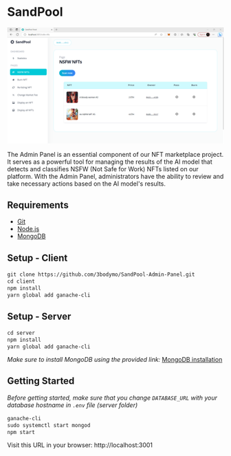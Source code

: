 # SandPool

![](https://github.com/3bodymo/SandPool-Admin-Panel/blob/main/client/src/static/images/screenshot.png)

The Admin Panel is an essential component of our NFT marketplace project. It serves as a powerful tool for managing the results of the AI model that detects and classifies NSFW (Not Safe for Work) NFTs listed on our platform. With the Admin Panel, administrators have the ability to review and take necessary actions based on the AI model's results.

## Requirements

- [Git](https://git-scm.com/book/en/v2/Getting-Started-Installing-Git)
- [Node.js](https://nodejs.org/en/download/)
- [MongoDB](https://www.mongodb.com/docs/manual/tutorial/install-mongodb-on-ubuntu/)

## Setup - Client

```shell
git clone https://github.com/3bodymo/SandPool-Admin-Panel.git
cd client
npm install
yarn global add ganache-cli
```

## Setup - Server

```shell
cd server
npm install
yarn global add ganache-cli
```

_Make sure to install MongoDB using the provided link:_
[MongoDB installation](https://www.mongodb.com/docs/manual/tutorial/install-mongodb-on-ubuntu/)

## Getting Started

_Before getting started, make sure that you change `DATABASE_URL` with your database hostname in `.env` file (server folder)_

```shell
ganache-cli
sudo systemctl start mongod
npm start
```

Visit this URL in your browser: http://localhost:3001
